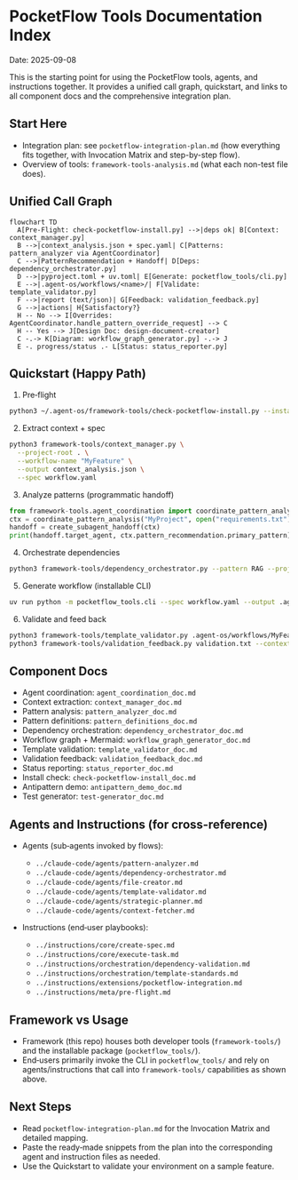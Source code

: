 # PocketFlow Tools Documentation Index

Date: 2025-09-08

This is the starting point for using the PocketFlow tools, agents, and instructions together. It provides a unified call graph, quickstart, and links to all component docs and the comprehensive integration plan.

## Start Here

- Integration plan: see `pocketflow-integration-plan.md` (how everything fits together, with Invocation Matrix and step-by-step flow).
- Overview of tools: `framework-tools-analysis.md` (what each non-test file does).

## Unified Call Graph

```mermaid
flowchart TD
  A[Pre‑Flight: check-pocketflow-install.py] -->|deps ok| B[Context: context_manager.py]
  B -->|context_analysis.json + spec.yaml| C[Patterns: pattern_analyzer via AgentCoordinator]
  C -->|PatternRecommendation + Handoff| D[Deps: dependency_orchestrator.py]
  D -->|pyproject.toml + uv.toml| E[Generate: pocketflow_tools/cli.py]
  E -->|.agent-os/workflows/<name>/| F[Validate: template_validator.py]
  F -->|report (text/json)| G[Feedback: validation_feedback.py]
  G -->|actions| H{Satisfactory?}
  H -- No --> I[Overrides: AgentCoordinator.handle_pattern_override_request] --> C
  H -- Yes --> J[Design Doc: design-document-creator]
  C -.-> K[Diagram: workflow_graph_generator.py] -.-> J
  E -. progress/status .- L[Status: status_reporter.py]
```

## Quickstart (Happy Path)

1) Pre‑flight
```bash
python3 ~/.agent-os/framework-tools/check-pocketflow-install.py --install
```

2) Extract context + spec
```bash
python3 framework-tools/context_manager.py \
  --project-root . \
  --workflow-name "MyFeature" \
  --output context_analysis.json \
  --spec workflow.yaml
```

3) Analyze patterns (programmatic handoff)
```python
from framework-tools.agent_coordination import coordinate_pattern_analysis, create_subagent_handoff
ctx = coordinate_pattern_analysis("MyProject", open("requirements.txt").read())
handoff = create_subagent_handoff(ctx)
print(handoff.target_agent, ctx.pattern_recommendation.primary_pattern)
```

4) Orchestrate dependencies
```bash
python3 framework-tools/dependency_orchestrator.py --pattern RAG --project-name my-app --output-pyproject > pyproject.toml
```

5) Generate workflow (installable CLI)
```bash
uv run python -m pocketflow_tools.cli --spec workflow.yaml --output .agent-os/workflows
```

6) Validate and feed back
```bash
python3 framework-tools/template_validator.py .agent-os/workflows/MyFeature | tee validation.txt
python3 framework-tools/validation_feedback.py validation.txt --context context_analysis.json --markdown feedback.md
```

## Component Docs

- Agent coordination: `agent_coordination_doc.md`
- Context extraction: `context_manager_doc.md`
- Pattern analysis: `pattern_analyzer_doc.md`
- Pattern definitions: `pattern_definitions_doc.md`
- Dependency orchestration: `dependency_orchestrator_doc.md`
- Workflow graph + Mermaid: `workflow_graph_generator_doc.md`
- Template validation: `template_validator_doc.md`
- Validation feedback: `validation_feedback_doc.md`
- Status reporting: `status_reporter_doc.md`
- Install check: `check-pocketflow-install_doc.md`
- Antipattern demo: `antipattern_demo_doc.md`
- Test generator: `test-generator_doc.md`

## Agents and Instructions (for cross-reference)

- Agents (sub‑agents invoked by flows):
  - `../claude-code/agents/pattern-analyzer.md`
  - `../claude-code/agents/dependency-orchestrator.md`
  - `../claude-code/agents/file-creator.md`
  - `../claude-code/agents/template-validator.md`
  - `../claude-code/agents/strategic-planner.md`
  - `../claude-code/agents/context-fetcher.md`

- Instructions (end‑user playbooks):
  - `../instructions/core/create-spec.md`
  - `../instructions/core/execute-task.md`
  - `../instructions/orchestration/dependency-validation.md`
  - `../instructions/orchestration/template-standards.md`
  - `../instructions/extensions/pocketflow-integration.md`
  - `../instructions/meta/pre-flight.md`

## Framework vs Usage

- Framework (this repo) houses both developer tools (`framework-tools/`) and the installable package (`pocketflow_tools/`).
- End‑users primarily invoke the CLI in `pocketflow_tools/` and rely on agents/instructions that call into `framework-tools/` capabilities as shown above.

## Next Steps

- Read `pocketflow-integration-plan.md` for the Invocation Matrix and detailed mapping.
- Paste the ready‑made snippets from the plan into the corresponding agent and instruction files as needed.
- Use the Quickstart to validate your environment on a sample feature.

